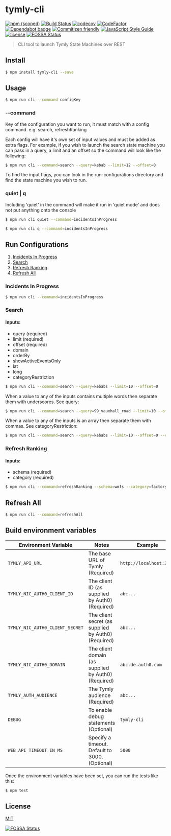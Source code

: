 # tymly-cli

[![npm (scoped)](https://img.shields.io/npm/v/@wmfs/tymly-cli.svg)](https://www.npmjs.com/package/@wmfs/tymly-cli) [![Build Status](https://travis-ci.org/wmfs/tymly-cli.svg?branch=master)](https://travis-ci.org/wmfs/tymly-cli) [![codecov](https://codecov.io/gh/wmfs/tymly-cli/branch/master/graph/badge.svg)](https://codecov.io/gh/wmfs/tymly-cli) [![CodeFactor](https://www.codefactor.io/repository/github/wmfs/tymly-cli/badge)](https://www.codefactor.io/repository/github/wmfs/tymly-cli) [![Dependabot badge](https://img.shields.io/badge/Dependabot-active-brightgreen.svg)](https://dependabot.com/) [![Commitizen friendly](https://img.shields.io/badge/commitizen-friendly-brightgreen.svg)](http://commitizen.github.io/cz-cli/) [![JavaScript Style Guide](https://img.shields.io/badge/code_style-standard-brightgreen.svg)](https://standardjs.com) [![license](https://img.shields.io/github/license/mashape/apistatus.svg)](https://github.com/wmfs/tymly-cli/blob/master/LICENSE)
[![FOSSA Status](https://app.fossa.io/api/projects/git%2Bgithub.com%2Fwmfs%2Ftymly-cli.svg?type=shield)](https://app.fossa.io/projects/git%2Bgithub.com%2Fwmfs%2Ftymly-cli?ref=badge_shield)

> CLI tool to launch Tymly State Machines over REST

## <a name="install"></a>Install
```bash
$ npm install tymly-cli --save
```

## <a name="usage"></a>Usage

```bash
$ npm run cli --command configKey
```

### --command
Key of the configuration you want to run, it must match with a config command. e.g. search, refreshRanking

Each config will have it's own set of input values and must be added as extra flags.
For example, if you wish to launch the search state machine you can pass in a query, a limit and an offset so the command will look like the following:

```bash
$ npm run cli --command=search --query=kebab --limit=12 --offset=0
```

To find the input flags, you can look in the run-configurations directory and find the state machine you wish to run.

### quiet | q
Including 'quiet' in the command will make it run in 'quiet mode' and does not put anything onto the console

```bash
$ npm run cli quiet --command=incidentsInProgress
```

```bash
$ npm run cli q --command=incidentsInProgress
```

## <a name="runConfig"></a>Run Configurations

1. [Incidents In Progress](#incidentsInProgress)
2. [Search](#search)
3. [Refresh Ranking](#refreshRanking)
4. [Refresh All](#refreshAll)

### <a name="incidentsInProgress"></a>Incidents In Progress

```bash
$ npm run cli --command=incidentsInProgress
```

### <a name="search"></a>Search

#### Inputs:
* query (required)
* limit (required)
* offset (required)
* domain
* orderBy
* showActiveEventsOnly
* lat
* long
* categoryRestriction

```bash
$ npm run cli --command=search --query=kebabs --limit=10 --offset=0 
```

When a value to any of the inputs contains multiple words then separate them with underscores. See query:

```bash
$ npm run cli --command=search --query=99_vauxhall_road --limit=10 --offset=0 
```

When a value to any of the inputs is an array then separate them with commas. See categoryRestriction:

```bash
$ npm run cli --command=search --query=kebabs --limit=10 --offset=0 --categoryRestriction=gazetteer,fireSafety
```

### <a name="refreshRanking"></a>Refresh Ranking

#### Inputs:
* schema (required)
* category (required)

```bash
$ npm run cli --command=refreshRanking --schema=wmfs --category=factory 
```

## <a name="refreshAll"></a>Refresh All

```bash
$ npm run cli --command=refreshAll
```

## <a name="buildEnv"></a>Build environment variables
| Environment Variable | Notes | Example |
| -------------------- | ----- | ------- |
| `TYMLY_API_URL`     | The base URL of Tymly (Required) | `http://localhost:3210` |
| `TYMLY_NIC_AUTH0_CLIENT_ID`     | The client ID (as supplied by Auth0) (Required) | `abc...` |
| `TYMLY_NIC_AUTH0_CLIENT_SECRET`  | The client secret (as supplied by Auth0) (Required) | `abc...` |
| `TYMLY_NIC_AUTH0_DOMAIN` | The client domain (as supplied by Auth0) (Required) | `abc.de.auth0.com` |
| `TYMLY_AUTH_AUDIENCE` | The Tymly audience (Required) | `abc...` |
| `DEBUG` | To enable debug statements (Optional) | `tymly-cli` |
| `WEB_API_TIMEOUT_IN_MS` | Specify a timeout. Default to 3000. (Optional) | `5000` |

Once the environment variables have been set, you can run the tests like this:

```bash
$ npm test
```


## <a name="license"></a>License

[MIT](https://github.com/wmfs/tymly-cli/blob/master/LICENSE)


[![FOSSA Status](https://app.fossa.io/api/projects/git%2Bgithub.com%2Fwmfs%2Ftymly-cli.svg?type=large)](https://app.fossa.io/projects/git%2Bgithub.com%2Fwmfs%2Ftymly-cli?ref=badge_large)
